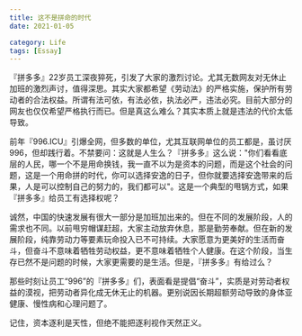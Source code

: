```yaml
---
title: 这不是拼命的时代
date: 2021-01-05

category: Life
tags: [Essay]
---
```


『拼多多』22岁员工深夜猝死，引发了大家的激烈讨论。尤其无数网友对无休止加班的激烈声讨，值得深思。其实大家都希望《劳动法》的严格实施，保护所有劳动者的合法权益。所谓有法可依，有法必依，执法必严，违法必究。目前大部分的网友也仅仅希望严格执行而已。但是真这么难么？其实本质上就是违法的代价太低导致。
<!---->
前年『996.ICU』引爆全网，但多数的单位，尤其互联网单位的员工都是，虽讨厌996，但却践行着。不禁要问：这就是人生么？『拼多多』这么说："你们看看底层的人民，哪一个不是用命换钱，我一直不以为是资本的问题，而是这个社会的问题，这是一个用命拼的时代，你可以选择安逸的日子，但你就要选择安逸带来的后果，人是可以控制自己的努力的，我们都可以"。这是一个典型的甩锅方式，如果『拼多多』给员工有选择权呢？

诚然，中国的快速发展有很大一部分是加班加出来的。但在不同的发展阶段，人的需求也不同。以前甩穷帽谋赶超，大家主动放弃休息，那是勤劳奉献。但在新的发展阶段，纯靠劳动力等要素玩命投入已不可持续。大家愿意为更美好的生活而奋斗，但奋斗不意味着牺牲劳动权益，更不意味着牺牲个人健康。在这个阶段，当生存已然不是问题的时候，大家更需要的是生活。但是，『拼多多』有给过么？

那些时刻让员工“996”的『拼多多』们，表面看是提倡“奋斗”，实质是对劳动者权益的漠视，把劳动者异化成无休无止的机器。更别说因长期超额劳动导致的身体亚健康、慢性病和心理问题了。

记住，资本逐利是天性，但绝不能把逐利视作天然正义。
